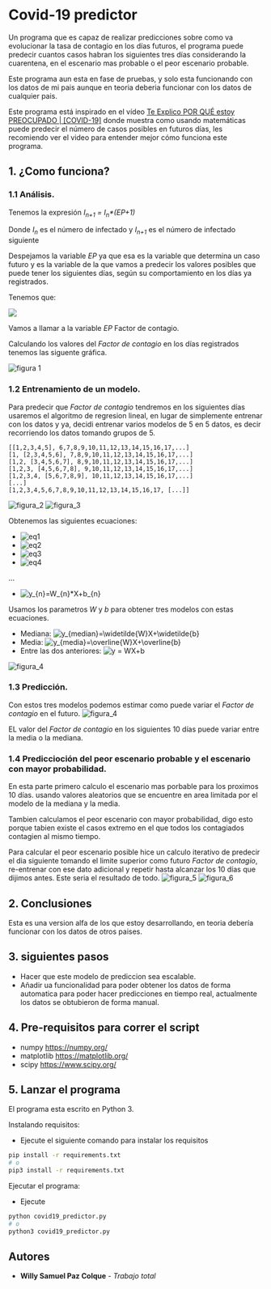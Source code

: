 # Covid-19 predictor

Un programa que es capaz de realizar predicciones sobre como va evolucionar la tasa de contagio en los días futuros, el programa puede predecir cuantos casos habran los siguientes tres días considerando la cuarentena, en el escenario mas probable o el peor escenario probable.

Este programa aun esta en fase de pruebas, y solo esta funcionando con los datos de mi pais aunque en teoria deberia funcionar con los datos de cualquier pais.

Este programa está inspirado en el vídeo [Te Explico POR QUÉ estoy PREOCUPADO | [COVID-19]](https://youtu.be/-PUT0hZiZEw) donde muestra como usando matemáticas puede predecir el número de casos posibles en futuros días, les recomiendo ver el video para entender mejor cómo funciona este programa.

## 1. ¿Como funciona?

### 1.1 Análisis.

Tenemos la expresión *I<sub>n+1</sub> = I<sub>n</sub>\*(EP+1)* 

Donde *I<sub>n</sub>* es el número de infectado
y *I<sub>n+1</sub>* es el número de infectado siguiente

Despejamos la variable *EP* ya que esa es la variable que determina un caso futuro y es la variable de la que vamos a predecir los valores posibles que puede tener los siguientes días, según su comportamiento en los días ya registrados.

Tenemos que:

<img src="https://latex.codecogs.com/svg.latex?\Large&space;EP=\frac{I_{n+1}}{I_{n}}-1"/>

Vamos a llamar a la variable *EP* Factor de contagio.

Calculando los valores del *Factor de contagio* en los días registrados tenemos las siguente gráfica.

![figura 1](./.github/Figure_1.png)

### 1.2 Entrenamiento de un modelo.
Para predecir que *Factor de contagio* tendremos en los siguientes días usaremos el algoritmo de regresion lineal, en lugar de simplemente entrenar con los datos y ya, decidi entrenar varios modelos de 5 en 5 datos, es decir recorriendo los datos tomando grupos de 5.

```
[[1,2,3,4,5], 6,7,8,9,10,11,12,13,14,15,16,17,...]
[1, [2,3,4,5,6], 7,8,9,10,11,12,13,14,15,16,17,...]
[1,2, [3,4,5,6,7], 8,9,10,11,12,13,14,15,16,17,...]
[1,2,3, [4,5,6,7,8], 9,10,11,12,13,14,15,16,17,...]
[1,2,3,4, [5,6,7,8,9], 10,11,12,13,14,15,16,17,...]
[...]
[1,2,3,4,5,6,7,8,9,10,11,12,13,14,15,16,17, [...]]
```
![figura_2](./.github/Figure_2.gif)
![figura_3](./.github/Figure_2.png)

Obtenemos las siguientes ecuaciones:

- <img src="https://latex.codecogs.com/gif.latex?y_{1}=W_{1}*X&space;&plus;&space;b_{1}" title="eq1" />
- <img src="https://latex.codecogs.com/gif.latex?y_{2}=W_{2}*X&space;&plus;&space;b_{2}" title="eq2" />
- <img src="https://latex.codecogs.com/gif.latex?y_{3}=W_{3}*X&space;&plus;&space;b_{3}" title="eq3" />
- <img src="https://latex.codecogs.com/gif.latex?y_{4}=W_{4}*X&space;&plus;&space;b_{4}" title="eq4" />
...
- <img src="https://latex.codecogs.com/gif.latex?y_{n}=W_{n}*X&plus;b_{n}" title="y_{n}=W_{n}*X+b_{n}" />

Usamos los parametros *W* y *b* para obtener tres modelos con estas ecuaciones.

- Mediana: <img src="https://latex.codecogs.com/gif.latex?y_{median}=\widetilde{W}X&plus;\widetilde{b}" title="y_{median}=\widetilde{W}X+\widetilde{b}" />
- Media: <img src="https://latex.codecogs.com/gif.latex?y_{media}=\overline{W}X&plus;\overline{b}" title="y_{media}=\overline{W}X+\overline{b}" />
- Entre las dos anteriores: <img src="https://latex.codecogs.com/gif.latex?y&space;=&space;WX&plus;b" title="y = WX+b" />

![figura_4](./.github/Figure_3.png)

### 1.3 Predicción.

Con estos tres modelos podemos estimar como puede variar el *Factor de contagio* en el futuro.
![figura_4](./.github/Figure_4.png)

EL valor del *Factor de contagio* en los siguientes 10 días puede variar entre la media o la mediana.

### 1.4 Prediccioción del peor escenario probable y el escenario con mayor probabilidad.

En esta parte primero calculo el escenario mas porbable para los proximos 10 días. usando valores aleatorios que se encuentre en area limitada por el modelo de la mediana y la media.

Tambien calculamos el peor escenario con mayor probabilidad, digo esto porque tabien existe el casos extremo en el que todos los contagiados contagien al mismo tiempo.

Para calcular el peor escenario posible hice un calculo iterativo de predecir el dia siguiente tomando el limite superior como futuro *Factor de contagio*, re-entrenar con ese dato adicional y repetir hasta alcanzar los 10 días que dijimos antes. Este seria el resultado de todo.
![figura_5](./.github/Figure_5.png)
![figura_6](./.github/Figure_6.png)

## 2. Conclusiones

Esta es una version alfa de los que estoy desarrollando, en teoria debería funcionar con los datos de otros paises.

## 3. siguientes pasos

- Hacer que este modelo de prediccion sea escalable.
- Añadir ua funcionalidad para poder obtener los datos de forma automatica para poder hacer predicciones en tiempo real, actualmente los datos se obtubieron de forma manual.

## 4. Pre-requisitos para correr el script
- numpy          https://numpy.org/
- matplotlib     https://matplotlib.org/
- scipy          https://www.scipy.org/

## 5. Lanzar el programa

El programa esta escrito en Python 3.

Instalando requisitos:
- Ejecute el siguiente comando para instalar los requisitos
```bash
pip install -r requirements.txt
# o 
pip3 install -r requirements.txt
```
Ejecutar el programa:
- Ejecute
```bash
python covid19_predictor.py 
# o
python3 covid19_predictor.py 

```

## Autores

* **Willy Samuel Paz Colque** - *Trabajo total*
